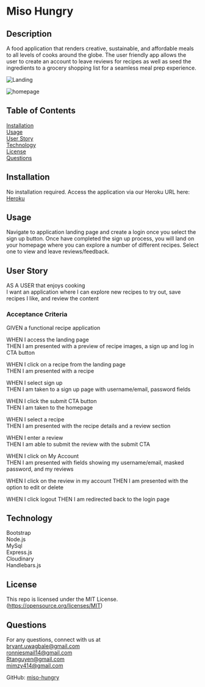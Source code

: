 # Miso Hungry

   
  ## Description
  A food application that renders creative, sustainable, and affordable meals to all levels of cooks around the globe. The user friendly app allows the user to create an account to leave reviews for recipes as well as seed the ingredients to a grocery shopping list for a seamless meal prep experience.   

![Landing](https://user-images.githubusercontent.com/79684575/124193256-1e168100-da8c-11eb-8e1c-ad29eff0b56e.png)
  
   
![homepage](https://user-images.githubusercontent.com/79684575/124193220-13f48280-da8c-11eb-8591-abd6a3ef935b.png)

  
  ## Table of Contents

  [Installation](#installation)   
  [Usage](#usage)   
  [User Story](#userstory)   
  [Technology](technnology)   
  [License](#license)   
  [Questions](#questions)   
  
  ## Installation   
  No installation required. Access the application via our Heroku URL here: [Heroku](https://intense-temple-14332.herokuapp.com/)

  ## Usage 
  Navigate to application landing page and create a login once you select the sign up button. Once have completed the sign up process, you will land on your homepage where you can explore a number of different recipes. Select one to view and leave reviews/feedback.  


  ## User Story
  AS A USER that enjoys cooking   
  I want an application where I can explore new recipes to try out, save recipes I like, and review the content

  ### Acceptance Criteria
  GIVEN a functional recipe application    
  
  WHEN I access the landing page   
  THEN I am presented with a preview of recipe images, a sign up and log in CTA button   
     
  WHEN I click on a recipe from the landing page   
  THEN I am presented with a recipe   
     
  WHEN I select sign up   
  THEN I am taken to a sign up page with username/email, password fields  
     
  WHEN  I click the submit CTA button   
  THEN I am taken to the homepage   

  WHEN I select a recipe   
  THEN I am presented with the recipe details and a review section   
     
  WHEN I enter a review   
  THEN  I am able to submit the review with the submit CTA 
     
  WHEN I click on My Account   
  THEN I am presented with fields showing my username/email, masked password, and my reviews    

  WHEN I click on the review in my account 
  THEN I am presented with the option to edit or delete 

  WHEN I click logout
  THEN I am redirected back to the login page  

  ## Technology
  Bootstrap  
  Node.js      
  MySql   
  Express.js   
  Cloudinary  
  Handlebars.js  

  ## License  

  This repo is licensed under the MIT License. (https://opensource.org/licenses/MIT) 

  ## Questions
  For any questions, connect with us at    
  [bryant.uwagbale@gmail.com](mailto:bryant.uwagbale@gmail.com)  
  [ronniesmail14@gmail.com](mailto:ronniesmail14@gmail.com)  
  [Rtanguyen@gmail.com](mailto:Rtanguyen@gmail.com)   
  [mimzy414@gmail.com](mailto:mimzy414@gmail.com) 
  
  GitHub: [miso-hungry](https://github.com/rtanguyen/miso-hungry)

